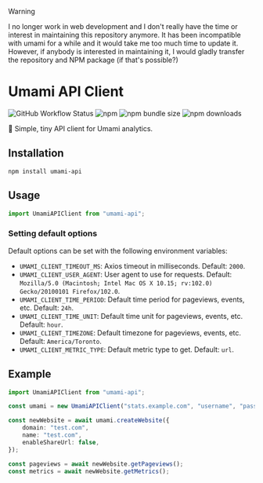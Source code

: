 > [!WARNING]
> I no longer work in web development and I don't really have the time or interest in maintaining this repository anymore. It has been incompatible with umami for a while and it would take me too much time to update it. However, if anybody is interested in maintaining it, I would gladly transfer the repository and NPM package (if that's possible?)

# Umami API Client

![GitHub Workflow Status](https://img.shields.io/github/actions/workflow/status/jakobbouchard/umami-api-client/test.yml?branch=main&label=tests&style=flat-square)
![npm](https://img.shields.io/npm/v/umami-api?style=flat-square)
![npm bundle size](https://img.shields.io/bundlephobia/minzip/umami-api?style=flat-square)
![npm downloads](https://img.shields.io/npm/dt/umami-api?style=flat-square)

🍙 Simple, tiny API client for Umami analytics.

## Installation

```shell
npm install umami-api
```

## Usage

```ts
import UmamiAPIClient from "umami-api";
```

### Setting default options

Default options can be set with the following environment variables:

- `UMAMI_CLIENT_TIMEOUT_MS`: Axios timeout in milliseconds. Default: `2000`.
- `UMAMI_CLIENT_USER_AGENT`: User agent to use for requests. Default: `Mozilla/5.0 (Macintosh; Intel Mac OS X 10.15; rv:102.0) Gecko/20100101 Firefox/102.0`.
- `UMAMI_CLIENT_TIME_PERIOD`: Default time period for pageviews, events, etc. Default: `24h`.
- `UMAMI_CLIENT_TIME_UNIT`: Default time unit for pageviews, events, etc. Default: `hour`.
- `UMAMI_CLIENT_TIMEZONE`: Default timezone for pageviews, events, etc. Default: `America/Toronto`.
- `UMAMI_CLIENT_METRIC_TYPE`: Default metric type to get. Default: `url`.

## Example

```ts
import UmamiAPIClient from "umami-api";

const umami = new UmamiAPIClient("stats.example.com", "username", "password");

const newWebsite = await umami.createWebsite({
	domain: "test.com",
	name: "test.com",
	enableShareUrl: false,
});

const pageviews = await newWebsite.getPageviews();
const metrics = await newWebsite.getMetrics();
```
